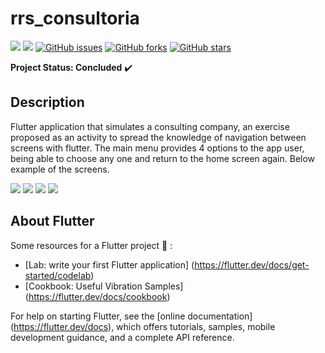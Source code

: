 # rrs_consultoria

<img src="https://img.shields.io/static/v1?label=version&message=v1.0&color=success&style=flat"/> <img src="https://img.shields.io/static/v1?label=build&message=passing&color=success&style=flat"/>
<a href="https://github.com/Prof-Rodrigo-Silva/appConsultoria/issues"><img alt="GitHub issues" src="https://img.shields.io/github/issues/Prof-Rodrigo-Silva/appConsultoria"></a>
<a href="https://github.com/Prof-Rodrigo-Silva/appConsultoria/network"><img alt="GitHub forks" src="https://img.shields.io/github/forks/Prof-Rodrigo-Silva/appConsultoria"></a>
<a href="https://github.com/Prof-Rodrigo-Silva/appConsultoria/stargazers"><img alt="GitHub stars" src="https://img.shields.io/github/stars/Prof-Rodrigo-Silva/appConsultoria"></a>


**Project Status: Concluded** :heavy_check_mark:

## **Description**

Flutter application that simulates a consulting company, an exercise proposed as an activity to spread the knowledge of navigation between screens with flutter.
The main menu provides 4 options to the app user, being able to choose any one and return to the home screen again. Below example of the screens.

<img src="https://github.com/Prof-Rodrigo-Silva/appConsultoria/1.png"> <img src="https://github.com/Prof-Rodrigo-Silva/appConsultoria/2.png"> <img src="https://github.com/Prof-Rodrigo-Silva/appConsultoria/3.png"> <img src="https://github.com/Prof-Rodrigo-Silva/appConsultoria/4.png">


## **About Flutter**

Some resources for a Flutter project :hammer: :

- [Lab: write your first Flutter application] (https://flutter.dev/docs/get-started/codelab)
- [Cookbook: Useful Vibration Samples] (https://flutter.dev/docs/cookbook)

For help on starting Flutter, see the
[online documentation] (https://flutter.dev/docs), which offers tutorials,
samples, mobile development guidance, and a complete API reference.
